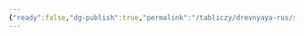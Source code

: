 ```yaml
---
{"ready":false,"dg-publish":true,"permalink":"/tabliczy/drevnyaya-rus/spas-v-silah/","dgPassFrontmatter":true}
---
```



